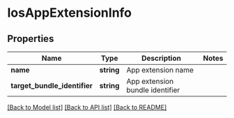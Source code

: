 # IosAppExtensionInfo

## Properties
Name | Type | Description | Notes
------------ | ------------- | ------------- | -------------
**name** | **string** | App extension name | 
**target_bundle_identifier** | **string** | App extension bundle identifier | 

[[Back to Model list]](../README.md#documentation-for-models) [[Back to API list]](../README.md#documentation-for-api-endpoints) [[Back to README]](../README.md)


